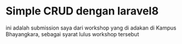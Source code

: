 # Simple CRUD dengan laravel8

ini adalah submission saya dari workshop yang di adakan di Kampus Bhayangkara, sebagai syarat lulus workshop tersebut
